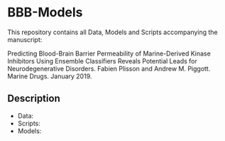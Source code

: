 # BBB-Models

This repository contains all Data, Models and Scripts accompanying the manuscript:

Predicting Blood-Brain Barrier Permeability of Marine-Derived Kinase Inhibitors Using Ensemble Classifiers Reveals Potential Leads for Neurodegenerative Disorders. Fabien Plisson and Andrew M. Piggott. Marine Drugs. January 2019. 

## Description

- Data: 
- Scripts:
- Models:


